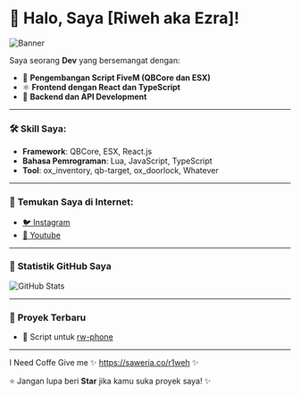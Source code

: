 # 👋 Halo, Saya [Riweh aka Ezra]!

![Banner](https://via.placeholder.com/800x200?text=Selamat+Datang+di+Profil+Saya!)

Saya seorang **Dev** yang bersemangat dengan:
- 🔧 **Pengembangan Script FiveM (QBCore dan ESX)**
- ⚛️ **Frontend dengan React dan TypeScript**
- 🔐 **Backend dan API Development**

---

### 🛠️ **Skill Saya**:
- **Framework**: QBCore, ESX, React.js
- **Bahasa Pemrograman**: Lua, JavaScript, TypeScript
- **Tool**: ox_inventory, qb-target, ox_doorlock, Whatever

---

### 🔗 **Temukan Saya di Internet**:
- [🐦 Instagram](https://www.instagram.com/n.ezrasam)
- [📂 Youtube](https://www.youtube.com/@UcupinnBRW)

---

### 🎯 **Statistik GitHub Saya**
![GitHub Stats](https://github-readme-stats.vercel.app/api?username=usernamekamu&show_icons=true&theme=radical)

---

### 📌 **Proyek Terbaru**
- 🚓 Script untuk [rw-phone](https://github.com/username/reponama)

---
I Need Coffe Give me
✨ https://saweria.co/r1weh ✨

⭐ Jangan lupa beri **Star** jika kamu suka proyek saya! ✨

